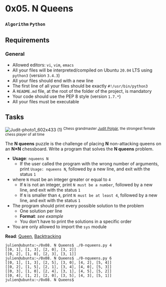 # 0x05. N Queens
### `Algorithm` `Python`

## Requirements
### General
* Allowed editors: `vi`, `vim`, `emacs`
* All your files will be interpreted/compiled on Ubuntu `20.04` LTS using `python3` (version `3.4.3`)
* All your files should end with a new line
* The first line of all your files should be exactly `#!/usr/bin/python3`
* A `README.md` file, at the root of the folder of the project, is mandatory
* Your code should use the PEP 8 style (version `1.7.*`)
* All your files must be executable

## Tasks

![Judit-photo1_602x433 (1)](https://github.com/samuelselasi/alx-interview/assets/85158665/bcf66020-2431-45fd-a122-cf8f9bedd520)
<sup>Chess grandmaster [Judit Polgár](https://en.wikipedia.org/wiki/Judit_Polg%C3%A1r), the strongest female chess player of all time</sup>

The **N queens** puzzle is the challenge of placing **N** non-attacking queens on an **N×N** chessboard. Write a program that solves the **N queens** problem.

* **Usage**: `nqueens N`
	* If the user called the program with the wrong number of arguments, print `Usage: nqueens N`, followed by a new line, and exit with the status `1`
* where `N` must be an integer greater or equal to `4`
	* If `N` is not an integer, print `N must be a number`, followed by a new line, and exit with the status `1`
	* If `N` is smaller than `4`, print `N must be at least 4`, followed by a new line, and exit with the status `1`
* The program should print every possible solution to the problem
	* One solution per line
	* **Format**: *see example*
	* You don’t have to print the solutions in a specific order
* You are only allowed to import the `sys` module

**Read**: [Queen](https://en.wikipedia.org/wiki/Queen_%28chess%29), [Backtracking](https://en.wikipedia.org/wiki/Backtracking)

```
julien@ubuntu:~/0x08. N Queens$ ./0-nqueens.py 4
[[0, 1], [1, 3], [2, 0], [3, 2]]
[[0, 2], [1, 0], [2, 3], [3, 1]]
julien@ubuntu:~/0x08. N Queens$ ./0-nqueens.py 6
[[0, 1], [1, 3], [2, 5], [3, 0], [4, 2], [5, 4]]
[[0, 2], [1, 5], [2, 1], [3, 4], [4, 0], [5, 3]]
[[0, 3], [1, 0], [2, 4], [3, 1], [4, 5], [5, 2]]
[[0, 4], [1, 2], [2, 0], [3, 5], [4, 3], [5, 1]]
julien@ubuntu:~/0x08. N Queens$
```
